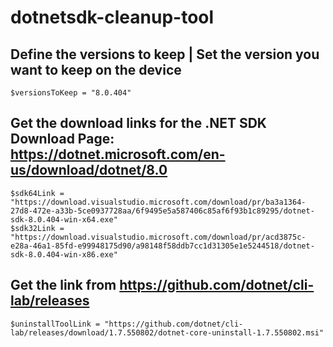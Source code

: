 # dotnetsdk-cleanup-tool

## Define the versions to keep | Set the version you want to keep on the device
```
$versionsToKeep = "8.0.404"
```

## Get the download links for the .NET SDK Download Page: https://dotnet.microsoft.com/en-us/download/dotnet/8.0
```
$sdk64Link = "https://download.visualstudio.microsoft.com/download/pr/ba3a1364-27d8-472e-a33b-5ce0937728aa/6f9495e5a587406c85af6f93b1c89295/dotnet-sdk-8.0.404-win-x64.exe"
$sdk32Link = "https://download.visualstudio.microsoft.com/download/pr/acd3875c-e28a-46a1-85fd-e99948175d90/a98148f58ddb7cc1d31305e1e5244518/dotnet-sdk-8.0.404-win-x86.exe"
```

## Get the link from https://github.com/dotnet/cli-lab/releases
```
$uninstallToolLink = "https://github.com/dotnet/cli-lab/releases/download/1.7.550802/dotnet-core-uninstall-1.7.550802.msi"
```

